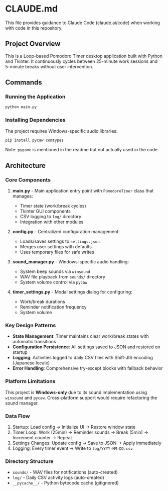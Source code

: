 # CLAUDE.md

This file provides guidance to Claude Code (claude.ai/code) when working with code in this repository.

## Project Overview
This is a Loop-based Pomodoro Timer desktop application built with Python and Tkinter. It continuously cycles between 25-minute work sessions and 5-minute breaks without user intervention.

## Commands

### Running the Application
```bash
python main.py
```

### Installing Dependencies
The project requires Windows-specific audio libraries:
```bash
pip install pycaw comtypes
```

Note: `pygame` is mentioned in the readme but not actually used in the code.

## Architecture

### Core Components
1. **main.py** - Main application entry point with `PomodoroTimer` class that manages:
   - Timer state (work/break cycles)
   - Tkinter GUI components
   - CSV logging to `log/` directory
   - Integration with other modules

2. **config.py** - Centralized configuration management:
   - Loads/saves settings to `settings.json`
   - Merges user settings with defaults
   - Uses temporary files for safe writes

3. **sound_manager.py** - Windows-specific audio handling:
   - System beep sounds via `winsound`
   - WAV file playback from `sounds/` directory
   - System volume control via `pycaw`

4. **timer_settings.py** - Modal settings dialog for configuring:
   - Work/break durations
   - Reminder notification frequency
   - System volume

### Key Design Patterns
- **State Management**: Timer maintains clear work/break states with automatic transitions
- **Configuration Persistence**: All settings saved to JSON and restored on startup
- **Logging**: Activities logged to daily CSV files with Shift-JIS encoding (Japanese locale)
- **Error Handling**: Comprehensive try-except blocks with fallback behavior

### Platform Limitations
This project is **Windows-only** due to its sound implementation using `winsound` and `pycaw`. Cross-platform support would require refactoring the sound manager.

### Data Flow
1. Startup: Load config → Initialize UI → Restore window state
2. Timer Loop: Work (25min) → Reminder sounds → Break (5min) → Increment counter → Repeat
3. Settings Changes: Update config → Save to JSON → Apply immediately
4. Logging: Every timer event → Write to `log/YYYY-MM-DD.csv`

### Directory Structure
- `sounds/` - WAV files for notifications (auto-created)
- `log/` - Daily CSV activity logs (auto-created)
- `__pycache__/` - Python bytecode cache (gitignored)